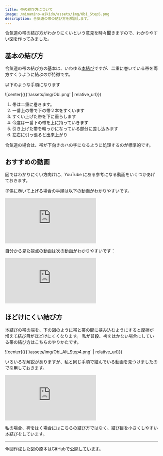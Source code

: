 ```yaml
---
title: 帯の結び方について
image: /minamino-aikido/assets/img/Obi_Step5.png
description: 合気道の帯の結び方を解説します。
---
```


合気道の帯の結び方がわかりにくいという意見を時々聞きますので、わかりやすい図を作ってみました。

## 基本の結び方

合気道の帯の結び方の基本は、いわゆる[本結び](https://ja.wikipedia.org/wiki/%E6%9C%AC%E7%B5%90%E3%81%B3)ですが、二重に巻いている帯を両方すくうように結ぶのが特徴です。

以下のような手順になります

![center]({{'/assets/img/Obi.png' | relative_url}})

1. 帯は二重に巻きます。
1. 一番上の帯で下の帯２本をすくいます<br />
1. すくい上げた帯を下に垂らします<br />
1. 今度は一番下の帯を上に持っていきます<br />
1. 引き上げた帯を輪っかになっている部分に差し込みます<br />
1. 左右に引っ張ると出来上がり<br />

合気道の場合は、帯が下向きのハの字になるように処理するのが標準的です。

## おすすめの動画

図ではわかりにくい方向けに、YouTube にある参考になる動画をいくつかあげておきます。

子供に巻いて上げる場合の手順は以下の動画がわかりやすいです。

<iframe class="youtube" src="https://www.youtube.com/embed/OjQt9FALJ5s" title="YouTube video player" frameborder="0" allow="accelerometer; autoplay; clipboard-write; encrypted-media; gyroscope; picture-in-picture" allowfullscreen></iframe>

自分から見た視点の動画は次の動画がわかりやすいです：

<iframe class="youtube" src="https://www.youtube.com/embed/kRnIJyOP3J4" title="YouTube video player" frameborder="0" allow="accelerometer; autoplay; clipboard-write; encrypted-media; gyroscope; picture-in-picture" allowfullscreen></iframe>

## ほどけにくい結び方

本結びの帯の端を、下の図のように帯と帯の間に挟み込むようにすると摩擦が増えて結び目がほどけにくくなります。
私が普段、袴をはかない場合にしている帯の結び方はこちらのやりかたです。

![center]({{'/assets/img/Obi_Alt_Step4.png' | relative_url}})

いろいろな解説がありますが、私と同じ手順で結んでいる動画を見つけましたので引用しておきます。

<iframe class="youtube" src="https://www.youtube.com/embed/LhpSPALRXkg" title="YouTube video player" frameborder="0" allow="accelerometer; autoplay; clipboard-write; encrypted-media; gyroscope; picture-in-picture" allowfullscreen></iframe>

私の場合、袴をはく場合にはこちらの結び方ではなく、結び目を小さくしやすい本結びをしています。

---

今回作成した図の原本はGitHubで[公開しています](https://github.com/aikige/svgSimpleImages/tree/main/Obi)。
